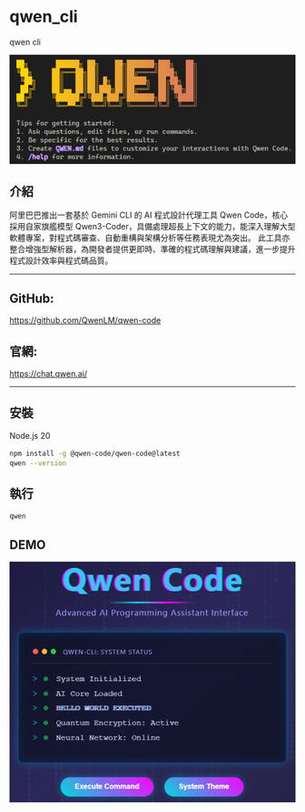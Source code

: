 # qwen_cli
qwen cli

![qwen01](./images/qwen01.png)

## 介紹
阿里巴巴推出一套基於 Gemini CLI 的 AI 程式設計代理工具 Qwen Code，核心採用自家旗艦模型 Qwen3-Coder，具備處理超長上下文的能力，能深入理解大型軟體專案，對程式碼審查、自動重構與架構分析等任務表現尤為突出。
此工具亦整合增強型解析器，為開發者提供更即時、準確的程式碼理解與建議，進一步提升程式設計效率與程式碼品質。

---

## GitHub: 
https://github.com/QwenLM/qwen-code

## 官網: 
https://chat.qwen.ai/

---

## 安裝
Node.js 20
```bash
npm install -g @qwen-code/qwen-code@latest
qwen --version
```

## 執行
```bash
qwen
```

## DEMO
![qwen02](./images/qwen02.png)